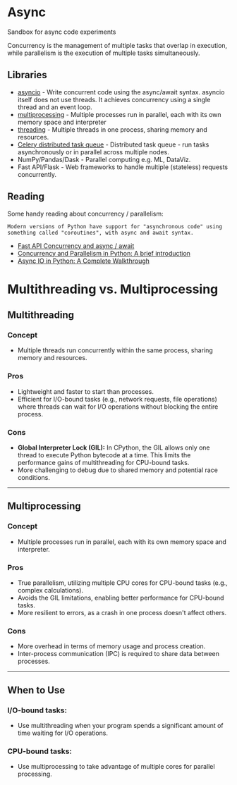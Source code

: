# Async

Sandbox for async code experiments

Concurrency is the management of multiple tasks that overlap in execution, while parallelism is the execution of multiple tasks simultaneously.

## Libraries

- [asyncio](https://docs.python.org/3/library/asyncio.html) - Write concurrent code using the async/await syntax. asyncio itself does not use threads. It achieves concurrency using a single thread and an event loop.
- [multiprocessing](https://docs.python.org/3/library/multiprocessing.html) - Multiple processes run in parallel, each with its own memory space and interpreter
- [threading](https://docs.python.org/3/library/threading.html) - Multiple threads in one process, sharing memory and resources.
- [Celery distributed task queue](https://github.com/celery/celery?tab=readme-ov-file) - Distributed task queue - run tasks asynchronously or in parallel across multiple nodes.
- NumPy/Pandas/Dask - Parallel computing e.g. ML, DataViz.
- Fast API/Flask - Web frameworks to handle multiple (stateless) requests concurrently.

## Reading

Some handy reading about concurrency / parallelism:

```
Modern versions of Python have support for "asynchronous code" using something called "coroutines", with async and await syntax.
```

- [Fast API Concurrency and async / await](https://fastapi.tiangolo.com/async/#concurrency-and-async-await)
- [Concurrency and Parallelism in Python: A brief introduction](https://medium.com/nerd-for-tech/concurrency-and-parallelism-in-python-a-brief-introduction-9fd19b8c6433)
- [Async IO in Python: A Complete Walkthrough](https://realpython.com/async-io-python/)


# Multithreading vs. Multiprocessing

## **Multithreading**

### **Concept**
- Multiple threads run concurrently within the same process, sharing memory and resources.

### **Pros**
- Lightweight and faster to start than processes.
- Efficient for I/O-bound tasks (e.g., network requests, file operations) where threads can wait for I/O operations without blocking the entire process.

### **Cons**
- **Global Interpreter Lock (GIL):** In CPython, the GIL allows only one thread to execute Python bytecode at a time. This limits the performance gains of multithreading for CPU-bound tasks.
- More challenging to debug due to shared memory and potential race conditions.

---

## **Multiprocessing**

### **Concept**
- Multiple processes run in parallel, each with its own memory space and interpreter.

### **Pros**
- True parallelism, utilizing multiple CPU cores for CPU-bound tasks (e.g., complex calculations).
- Avoids the GIL limitations, enabling better performance for CPU-bound tasks.
- More resilient to errors, as a crash in one process doesn't affect others.

### **Cons**
- More overhead in terms of memory usage and process creation.
- Inter-process communication (IPC) is required to share data between processes.

---

## **When to Use**

### **I/O-bound tasks:**
- Use multithreading when your program spends a significant amount of time waiting for I/O operations.

### **CPU-bound tasks:**
- Use multiprocessing to take advantage of multiple cores for parallel processing.
